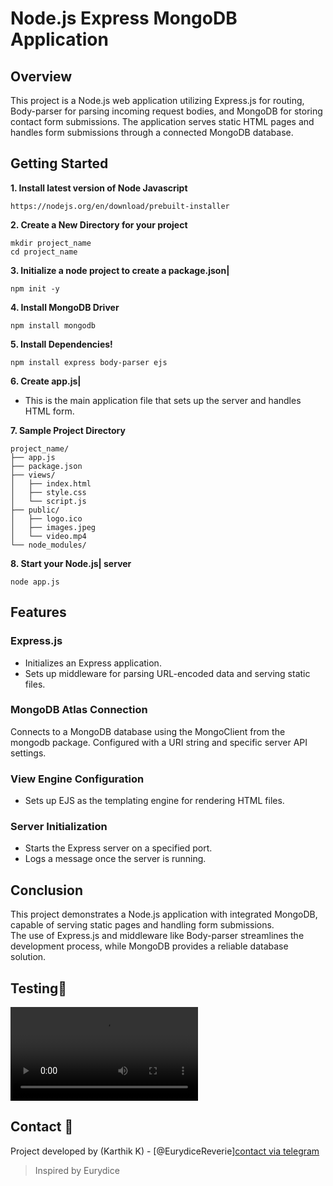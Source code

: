 # Node.js Express MongoDB Application

## Overview

This project is a Node.js web application utilizing Express.js for routing, Body-parser for parsing incoming request bodies, and MongoDB for storing contact form submissions. 
The application serves static HTML pages and handles form submissions through a connected MongoDB database.

## Getting Started

<b>1. Install latest version of Node Javascript</b>
  ```shell
  https://nodejs.org/en/download/prebuilt-installer
  ```

<b>2. Create a New Directory for your project</b>      

  `mkdir project_name`                                    
  `cd project_name`

<b>3. Initialize a node project to create a package.json|</b>
  ```shell
  npm init -y
  ```

<b>4. Install MongoDB Driver</b>
  ```shell
  npm install mongodb
  ```

<b>5. Install Dependencies!</b>
  ```shell
  npm install express body-parser ejs
  ```

<b>6. Create app.js|</b>               
                                                                                                                                                                      
  * This is the main application file that sets up the server and handles HTML form.


<b>7. Sample Project Directory</b>      

```
project_name/
├── app.js
├── package.json
├── views/
│   ├── index.html
│   ├── style.css
│   └── script.js
├── public/
│   ├── logo.ico
│   ├── images.jpeg
│   └── video.mp4
└── node_modules/
```                                                                                                                                                            

<b>8. Start your Node.js| server</b>
  ```shell
  node app.js
  ```

## Features

### Express.js

* Initializes an Express application.
* Sets up middleware for parsing URL-encoded data and serving static files.
  
### MongoDB Atlas Connection

Connects to a MongoDB database using the MongoClient from the mongodb package.
Configured with a URI string and specific server API settings.

### View Engine Configuration

* Sets up EJS as the templating engine for rendering HTML files.

### Server Initialization
* Starts the Express server on a specified port.
* Logs a message once the server is running.

## Conclusion
This project demonstrates a Node.js application with integrated MongoDB, capable of serving static pages and handling form submissions.   
The use of Express.js and middleware like Body-parser streamlines the development process, while MongoDB provides a reliable database solution.

## Testing🚀

![Front-end w (Integrated back-end) (deployed locally)](https://raw.githubusercontent.com/EurydiceReverie/SSB_AUTOMATIONS_WD_TASK-05/main/Assets/Back%20end(Final).mp4)

## Contact 💬
Project developed by (Karthik K) - [@EurydiceReverie][contact via telegram](https://t.me/SchadenfreudeKK)

>Inspired by Eurydice

